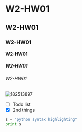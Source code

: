 # W2-HW01
## W2-HW01
### W2-HW01
#### W2-HW01
##### W2-HW01
###### W2-HW01

![182513897](https://github.com/NKUSTC110118148/W2-HW01/assets/145321425/79846120-c412-4d06-8754-a87caaf5561a)

- [ ] Todo list
- [x] 2nd things

```python
s = "python syntax highlighting"
print s
```
